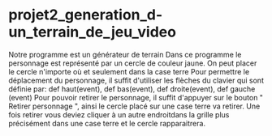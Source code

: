 # projet2_generation_d-un_terrain_de_jeu_video
Notre programme est un générateur de terrain
Dans ce programme le personnage est représenté par un cercle de couleur jaune. On peut placer le cercle n'importe où et seulement dans la case terre
Pour permettre le déplacement du personnage, il suffit d'utiliser les flèches du clavier qui sont définie par: def haut(event), def bas(event), def droite(event), def gauche (event)
Pour pouvoir retirer le personnage, il suffit d'appuyer sur le bouton " Retirer personnage ", ainsi le cercle placé sur une case terre va retirer.  Une fois retirer vous deviez cliquer à un autre endroitdans la grille plus précisément dans une case terre et le cercle rapparaitrera. 